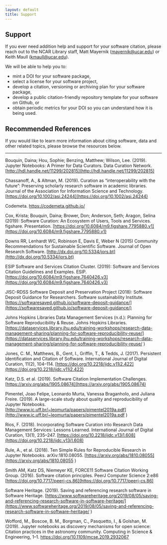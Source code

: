 ```yaml
---
layout: default
title: Support
---
```


## Support

If you ever need addition help and support for your software citation, please reach out to the NCAR Library staff, Matt Mayernik (mayernik@ucar.edu) or Keith Maull (kmaull@ucar.edu).

We will be able to help you to:

* mint a DOI for your software package,
* select a license for your software project,
* develop a citation, versioning or archiving plan for your software package,
* develop a public citation-friendly repository template for your software on Github, or 
* obtain periodic metrics for your DOI so you can understand how it is being used.


## Recommended References


If you would like to learn more information about citing software, data and other related topics, please browse the resources below.

---

Bouquin, Daina; Hou, Sophie; Benzing, Matthew; Wilson, Lee. (2019). Jupyter Notebooks: A Primer for Data Curators. Data Curation Network. [http://hdl.handle.net/11299/202815](http://hdl.handle.net/11299/202815) 

Chassanoff, A., & Altman, M. (2019). Curation as “interoperability with the future”: Preserving scholarly research software in academic libraries. Journal of the Association for Information Science and Technology. [https://doi.org/10.1002/asi.24244](https://doi.org/10.1002/asi.24244)   

Codemeta. https://codemeta.github.io/ 

Cox, Krista; Bouquin, Daina; Brower, Don; Anderson, Seth; Aragon, Selina (2019): Software Curation: An Ecosystem of Users, Tools and Services. figshare. Presentation. [https://doi.org/10.6084/m9.figshare.7795880.v1](https://doi.org/10.6084/m9.figshare.7795880.v1)

Downs RR, Lenhardt WC, Robinson E, Davis E, Weber N (2015) Community Recommendations for Sustainable Scientific Software. Journal of Open Research Software. [http://dx.doi.org/10.5334/jors.bt](http://dx.doi.org/10.5334/jors.bt)

ESIP Software and Services Citation Cluster. (2019): Software and Services Citation Guidelines and Examples. ESIP. [https://doi.org/10.6084/m9.figshare.7640426.v3](https://doi.org/10.6084/m9.figshare.7640426.v3)

JISC-RDSS Software Deposit and Preservation Project (2018): Software Deposit Guidance for Researchers. Software sustainability Institute. [https://softwaresaved.github.io/software-deposit-guidance/](https://softwaresaved.github.io/software-deposit-guidance/) 

Johns Hopkins Libraries Data Management Services (n.d.): Planning for Software Reproducibility & Reuse. Johns Hopkins Libraries. [https://dataservices.library.jhu.edu/training-workshops/research-data-management-sharing/planning-for-software-reproducibility-reuse/](https://dataservices.library.jhu.edu/training-workshops/research-data-management-sharing/planning-for-software-reproducibility-reuse/ )

Jones, C. M., Matthews, B., Gent, I., Griffin, T., & Tedds, J. (2017). Persistent Identification and Citation of Software. International Journal of Digital Curation, 11(2), 104–114. [https://doi.org/10.2218/ijdc.v11i2.422](https://doi.org/10.2218/ijdc.v11i2.422)

Katz, D.S. et al. (2019). Software Citation Implementation Challenges. [https://arxiv.org/abs/1905.08674](https://arxiv.org/abs/1905.08674)

Pimentel, Joao Felipe, Leonardo Murta, Vanessa Braganholo, and Juliana Freire. (2019). A large-scale study about quality and reproducibility of Jupyter Notebooks. [http://www.ic.uff.br/~leomurta/papers/pimentel2019a.pdf](http://www.ic.uff.br/~leomurta/papers/pimentel2019a.pdf ) 

Rios, F. (2018). Incorporating Software Curation into Research Data Management Services: Lessons Learned. International Journal of Digital Curation, 13(1), 235–247. [https://doi.org/10.2218/ijdc.v13i1.608](https://doi.org/10.2218/ijdc.v13i1.608)

Rule, A., et al. (2018). Ten Simple Rules for Reproducible Research in Jupyter Notebooks. arXiv:1810.08055. [https://arxiv.org/abs/1810.08055](https://arxiv.org/abs/1810.08055
)

Smith AM, Katz DS, Niemeyer KE, FORCE11 Software Citation Working Group. (2016). Software citation principles. PeerJ Computer Science 2:e86 [https://doi.org/10.7717/peerj-cs.86](https://doi.org/10.7717/peerj-cs.86)

Software Heritage. (2019). Saving and referencing research software in Software Heritage. [https://www.softwareheritage.org/2019/08/05/saving-and-referencing-research-software-in-software-heritage/](https://www.softwareheritage.org/2019/08/05/saving-and-referencing-research-software-in-software-heritage/ )

Wofford, M., Boscoe, B. M., Borgman, C., Pasquetto, I., & Golshan, M. (2019). Jupyter notebooks as discovery mechanisms for open science: Citation practices in the astronomy community. Computing in Science & Engineering, 1–1. [https://doi.org/10.1109/mcse.2019.2932067 ](https://doi.org/10.1109/mcse.2019.2932067 )